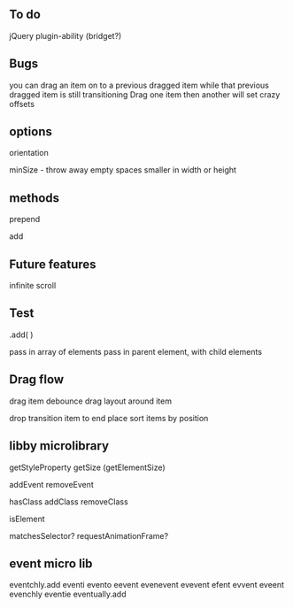
## To do

<!-- animation callback -->

<!-- gridded draggable, release item and catch it before placement transition has ended -->

<!-- on resize, don't trigger layout if size hasn't changed -->

<!-- placed draggable item should be on top when released -->

jQuery plugin-ability (bridget?)

<!-- animation
1. set transform to new destination
2. once element reaches destination, remove transform, set top/left -->

## Bugs

you can drag an item on to a previous dragged item while that previous dragged item is still transitioning
Drag one item then another will set crazy offsets



## options

orientation
<!-- rowHeight -->
<!-- columnWidth -->
<!-- placeElements -->
<!-- transitionDuration -->
minSize - throw away empty spaces smaller in width or height


## methods

prepend
<!-- append -->
<!-- destroy -->
<!-- layoutItems -->
<!-- layout -->
add
<!-- remove -->

## Future features

infinite scroll

<!-- drag & drop -->


## Test

.add( )

pass in array of elements
pass in parent element, with child elements


## Drag flow

drag item
debounce drag
  layout around item

drop
  transition item to end place
  sort items by position



## libby microlibrary

getStyleProperty
getSize (getElementSize)

addEvent
removeEvent

hasClass
addClass
removeClass

isElement

matchesSelector?
requestAnimationFrame?


## event micro lib

eventchly.add
eventi
evento
eevent
evenevent
evevent
efent
evvent
eveent
evenchly
eventie
eventually.add
